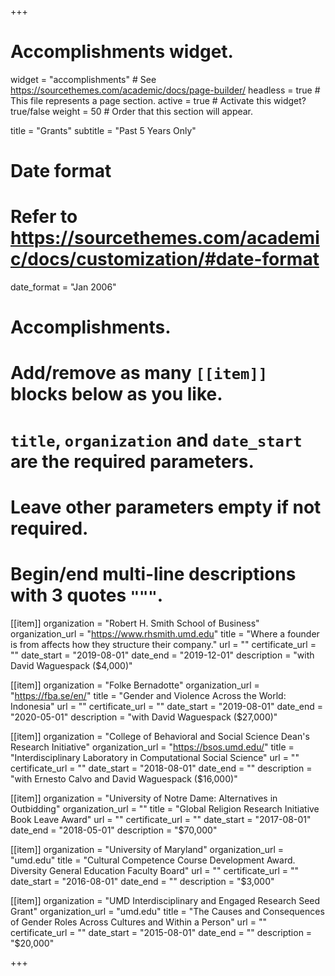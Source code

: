 +++
# Accomplishments widget.
widget = "accomplishments"  # See https://sourcethemes.com/academic/docs/page-builder/
headless = true  # This file represents a page section.
active = true  # Activate this widget? true/false
weight = 50  # Order that this section will appear.

title = "Grants"
subtitle = "Past 5 Years Only"

# Date format
#   Refer to https://sourcethemes.com/academic/docs/customization/#date-format
date_format = "Jan 2006"

# Accomplishments.
#   Add/remove as many `[[item]]` blocks below as you like.
#   `title`, `organization` and `date_start` are the required parameters.
#   Leave other parameters empty if not required.
#   Begin/end multi-line descriptions with 3 quotes `"""`.

[[item]]
  organization = "Robert H. Smith School of Business"
  organization_url = "https://www.rhsmith.umd.edu"
  title = "Where a founder is from affects how they structure their company."
  url = ""
  certificate_url = ""
  date_start = "2019-08-01"
  date_end = "2019-12-01"
  description = "with David Waguespack ($4,000)"

[[item]]
  organization = "Folke Bernadotte"
  organization_url = "https://fba.se/en/"
  title = "Gender and Violence Across the World: Indonesia"
  url = ""
  certificate_url = ""
  date_start = "2019-08-01"
  date_end = "2020-05-01"
  description = "with David Waguespack ($27,000)"

[[item]]
  organization = "College of Behavioral and Social Science Dean's Research Initiative"
  organization_url = "https://bsos.umd.edu/"
  title = "Interdisciplinary Laboratory in Computational Social Science"
  url = ""
  certificate_url = ""
  date_start = "2018-08-01"
  date_end = ""
  description = "with Ernesto Calvo and David Waguespack ($16,000)"
  
[[item]]
  organization = "University of Notre Dame: Alternatives in Outbidding"
  organization_url = ""
  title = "Global Religion Research Initiative Book Leave Award"
  url = ""
  certificate_url = ""
  date_start = "2017-08-01"
  date_end = "2018-05-01"
  description = "$70,000"
  
  [[item]]
  organization = "University of Maryland"
  organization_url = "umd.edu"
  title = "Cultural Competence Course Development Award. Diversity General Education Faculty Board"
  url = ""
  certificate_url = ""
  date_start = "2016-08-01"
  date_end = ""
  description = "$3,000"
  
[[item]]
  organization = "UMD Interdisciplinary and Engaged Research Seed Grant"
  organization_url = "umd.edu"
  title = "The Causes and Consequences of Gender Roles Across Cultures and Within a Person"
  url = ""
  certificate_url = ""
  date_start = "2015-08-01"
  date_end = ""
  description = "$20,000"

+++
